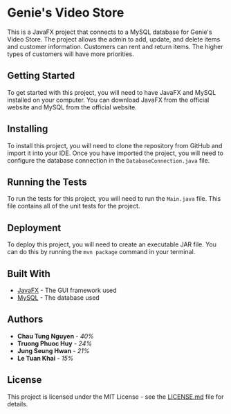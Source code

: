 # Genie's Video Store

This is a JavaFX project that connects to a MySQL database for Genie's Video Store. The project allows the admin to add, update, and delete items and customer information. Customers can rent and return items. The higher types of customers will have more priorities.

## Getting Started

To get started with this project, you will need to have JavaFX and MySQL installed on your computer. You can download JavaFX from the official website and MySQL from the official website.

## Installing

To install this project, you will need to clone the repository from GitHub and import it into your IDE. Once you have imported the project, you will need to configure the database connection in the `DatabaseConnection.java` file.

## Running the Tests

To run the tests for this project, you will need to run the `Main.java` file. This file contains all of the unit tests for the project.

## Deployment

To deploy this project, you will need to create an executable JAR file. You can do this by running the `mvn package` command in your terminal.

## Built With

* [JavaFX](https://openjfx.io/) - The GUI framework used
* [MySQL](https://www.mysql.com/) - The database used

## Authors

* **Chau Tung Nguyen** - *40%*
* **Truong Phuoc Huy** - *24%*
* **Jung Seung Hwan** - *21%*
* **Le Tuan Khai** - *15%*

## License

This project is licensed under the MIT License - see the [LICENSE.md](LICENSE.md) file for details.
